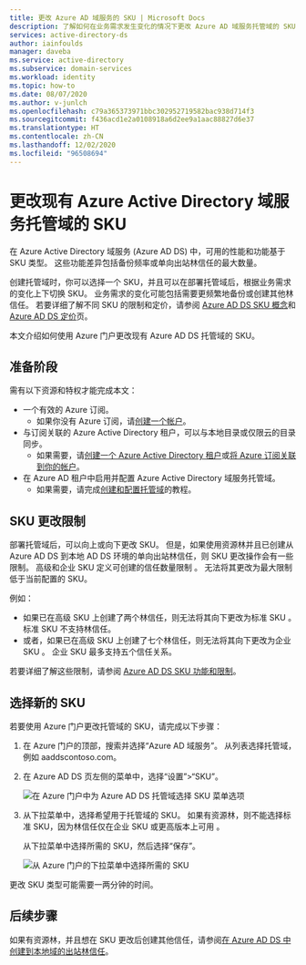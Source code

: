 ```yaml
---
title: 更改 Azure AD 域服务的 SKU | Microsoft Docs
description: 了解如何在业务需求发生变化的情况下更改 Azure AD 域服务托管域的 SKU 层
services: active-directory-ds
author: iainfoulds
manager: daveba
ms.service: active-directory
ms.subservice: domain-services
ms.workload: identity
ms.topic: how-to
ms.date: 08/07/2020
ms.author: v-junlch
ms.openlocfilehash: c79a365373971bbc302952719582bac938d714f3
ms.sourcegitcommit: f436acd1e2a0108918a6d2ee9a1aac88827d6e37
ms.translationtype: HT
ms.contentlocale: zh-CN
ms.lasthandoff: 12/02/2020
ms.locfileid: "96508694"
---
```

# <a name="change-the-sku-for-an-existing-azure-active-directory-domain-services-managed-domain"></a>更改现有 Azure Active Directory 域服务托管域的 SKU

在 Azure Active Directory 域服务 (Azure AD DS) 中，可用的性能和功能基于 SKU 类型。 这些功能差异包括备份频率或单向出站林信任的最大数量。

创建托管域时，你可以选择一个 SKU，并且可以在部署托管域后，根据业务需求的变化上下切换 SKU。 业务需求的变化可能包括需要更频繁地备份或创建其他林信任。 若要详细了解不同 SKU 的限制和定价，请参阅 [Azure AD DS SKU 概念][concepts-sku]和 [Azure AD DS 定价][pricing]页。

本文介绍如何使用 Azure 门户更改现有 Azure AD DS 托管域的 SKU。

## <a name="before-you-begin"></a>准备阶段

需有以下资源和特权才能完成本文：

* 一个有效的 Azure 订阅。
    * 如果你没有 Azure 订阅，请[创建一个帐户](https://www.microsoft.com/china/azure/index.html?fromtype=cn)。
* 与订阅关联的 Azure Active Directory 租户，可以与本地目录或仅限云的目录同步。
    * 如果需要，请[创建一个 Azure Active Directory 租户][create-azure-ad-tenant]或[将 Azure 订阅关联到你的帐户][associate-azure-ad-tenant]。
* 在 Azure AD 租户中启用并配置 Azure Active Directory 域服务托管域。
    * 如果需要，请完成[创建和配置托管域][create-azure-ad-ds-instance]的教程。

## <a name="sku-change-limitations"></a>SKU 更改限制

部署托管域后，可以向上或向下更改 SKU。 但是，如果使用资源林并且已创建从 Azure AD DS 到本地 AD DS 环境的单向出站林信任，则 SKU 更改操作会有一些限制。 高级和企业 SKU 定义可创建的信任数量限制 。 无法将其更改为最大限制低于当前配置的 SKU。

例如：

* 如果已在高级 SKU 上创建了两个林信任，则无法将其向下更改为标准 SKU 。 标准 SKU 不支持林信任。
* 或者，如果已在高级 SKU 上创建了七个林信任，则无法将其向下更改为企业 SKU 。 企业 SKU 最多支持五个信任关系。

若要详细了解这些限制，请参阅 [Azure AD DS SKU 功能和限制][concepts-sku]。

## <a name="select-a-new-sku"></a>选择新的 SKU

若要使用 Azure 门户更改托管域的 SKU，请完成以下步骤：

1. 在 Azure 门户的顶部，搜索并选择“Azure AD 域服务”。 从列表选择托管域，例如 aaddscontoso.com。
1. 在 Azure AD DS 页左侧的菜单中，选择“设置”>“SKU”。

    ![在 Azure 门户中为 Azure AD DS 托管域选择 SKU 菜单选项](./media/change-sku/overview-change-sku.png)

1. 从下拉菜单中，选择希望用于托管域的 SKU。 如果有资源林，则不能选择标准 SKU，因为林信任仅在企业 SKU 或更高版本上可用 。

    从下拉菜单中选择所需的 SKU，然后选择“保存”。

    ![从 Azure 门户的下拉菜单中选择所需的 SKU](./media/change-sku/change-sku-selection.png)

更改 SKU 类型可能需要一两分钟的时间。

## <a name="next-steps"></a>后续步骤

如果有资源林，并且想在 SKU 更改后创建其他信任，请参阅[在 Azure AD DS 中创建到本地域的出站林信任][create-trust]。

<!-- INTERNAL LINKS -->
[create-azure-ad-tenant]: ../active-directory/fundamentals/sign-up-organization.md
[associate-azure-ad-tenant]: ../active-directory/fundamentals/active-directory-how-subscriptions-associated-directory.md
[create-azure-ad-ds-instance]: tutorial-create-instance.md
[concepts-sku]: administration-concepts.md#azure-ad-ds-skus
[create-trust]: tutorial-create-forest-trust.md

<!-- EXTERNAL LINKS -->
[pricing]: https://www.azure.cn/pricing/details/active-directory-ds/

